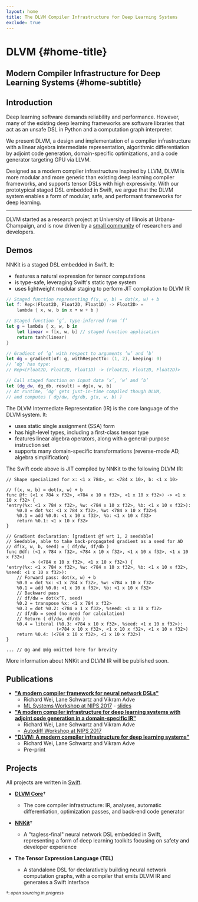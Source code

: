 ```yaml
---
layout: home
title: The DLVM Compiler Infrastructure for Deep Learning Systems
exclude: true
---
```


# DLVM {#home-title}

## Modern Compiler Infrastructure for Deep Learning Systems {#home-subtitle}

## Introduction

Deep learning software demands reliability and performance.
However, many of the existing deep learning frameworks are software libraries
that act as an unsafe DSL in Python and a computation graph interpreter.

We present DLVM, a design and implementation of a compiler infrastructure
with a linear algebra intermediate representation, algorithmic differentiation
by adjoint code generation, domain-specific optimizations, and a code generator
targeting GPU via LLVM.

Designed as a modern compiler infrastructure inspired by LLVM, DLVM is more modular
and more generic than existing deep learning compiler frameworks, and supports
tensor DSLs with high expressivity. With our prototypical staged DSL embedded in Swift,
we argue that the DLVM system enables a form of modular, safe, and performant frameworks
for deep learning.

---

DLVM started as a research project at University of Illinois at
Urbana-Champaign, and is now driven by a [small community](http://dlvm.org/people)
of researchers and developers.

## Demos

NNKit is a staged DSL embedded in Swift. It:
 - features a natural expression for tensor computations
 - is type-safe, leveraging Swift's static type system
 - uses lightweight modular staging to perform JIT compilation to DLVM IR

```swift
// Staged function representing f(x, w, b) = dot(x, w) + b
let f: Rep<(Float2D, Float2D, Float1D) -> Float2D> =
    lambda { x, w, b in x • w + b }

// Staged function ’g’, type-inferred from ’f’
let g = lambda { x, w, b in
    let linear = f[x, w, b] // staged function application
    return tanh(linear)
}

// Gradient of ’g’ with respect to arguments ’w’ and ’b’
let dg = gradient(of: g, withRespectTo: (1, 2), keeping: 0)
// ’dg’ has type:
// Rep<(Float2D, Float2D, Float1D) -> (Float2D, Float2D, Float2D)>

// Call staged function on input data ’x’, ’w’ and ’b’
let (dg_dw, dg_db, result) = dg[x, w, b]
// At runtime, ’dg’ gets just-in-time compiled though DLVM,
// and computes ( dg/dw, dg/db, g(x, w, b) )
```

The DLVM Intermediate Representation (IR) is the core language of the DLVM system. It:
 - uses static single assignment (SSA) form
 - has high-level types, including a first-class tensor type
 - features linear algebra operators, along with a general-purpose instruction set
 - supports many domain-specific transformations (reverse-mode AD, algebra simplification)

The Swift code above is JIT compiled by NNKit to the following DLVM IR:

```dlvm
// Shape specialized for x: <1 x 784>, w: <784 x 10>, b: <1 x 10>

// f(x, w, b) = dot(x, w) + b
func @f: (<1 x 784 x f32>, <784 x 10 x f32>, <1 x 10 x f32>) -> <1 x 10 x f32> {
'entry(%x: <1 x 784 x f32>, %w: <784 x 10 x f32>, %b: <1 x 10 x f32>):
    %0.0 = dot %x: <1 x 784 x f32>, %w: <784 x 10 x f32>$
    %0.1 = add %0.0: <1 x 10 x f32>, %b: <1 x 10 x f32>
    return %0.1: <1 x 10 x f32>
}

// Gradient declaration: [gradient @f wrt 1, 2 seedable]
// Seedable, able to take back-propagated gradient as a seed for AD
// df(x, w, b, seed) = ( df/dw, df/db )
func @df: (<1 x 784 x f32>, <784 x 10 x f32>, <1 x 10 x f32>, <1 x 10 x f32>)
         -> (<784 x 10 x f32>, <1 x 10 x f32>) {
'entry(%x: <1 x 784 x f32>, %w: <784 x 10 x f32>, %b: <1 x 10 x f32>, %seed: <1 x 10 x f32>):
    // Forward pass: dot(x, w) + b
    %0.0 = dot %x: <1 x 784 x f32>, %w: <784 x 10 x f32>
    %0.1 = add %0.0: <1 x 10 x f32>, %b: <1 x 10 x f32>
    // Backward pass
    // df/dw = dot(x^T, seed)
    %0.2 = transpose %x: <1 x 784 x f32>
    %0.3 = dot %0.2: <784 x 1 x f32>, %seed: <1 x 10 x f32>
    // df/db = seed (no need for calculation)
    // Return ( df/dw, df/db )
    %0.4 = literal (%0.3: <784 x 10 x f32>, %seed: <1 x 10 x f32>):
                   (<784 x 10 x f32>, <1 x 10 x f32>, <1 x 10 x f32>)
    return %0.4: (<784 x 10 x f32>, <1 x 10 x f32>)
}

... // @g and @dg omitted here for brevity
```

<!-- Dimension-erased version, in-progress -->
<!--
```dlvm
// f(x, w, b) = dot(x, w) + b
func @f: (<_ x _ x f32>, <_ x _ x f32>, <1 x _ x f32>) -> <_ x _ x f32> {
'entry(%x: <_ x _ x f32>, %w: <_ x _ x f32>, %b: <1 x _ x f32>):
    %0.0 = dot %x: <_ x _ x f32>, %w: <_ x _ x f32>
    %0.1 = add %0.0: <_ x _ x f32>, %b: <1 x _ x f32>
    return %0.1: <_ x _ x f32>
}

// Gradient declaration in DLVM IR: [gradient @f wrt 1, 2 seedable]
// Seedable, able to take back-propagated gradient as a seed for AD
// df(x, w, b, seed) = ( df/dw, df/db )
func @df: (<_ x _ x f32>, <_ x _ x f32>, <1 x _ x f32>, <_ x _ x f32>)
         -> (<_ x _ x f32>, <1 x _ x f32>) {
'entry(%x: <_ x _ x f32>, %w: <_ x _ x f32>, %b: <1 x _ x f32>, %seed: <1 x _ x f32>):
    // Forward pass: dot(x, w) + b
    %0.0 = dot %x: <_ x _ x f32>, %w: <_ x _ x f32>
    %0.1 = add %0.0: <_ x _ x f32>, %b: <1 x _ x f32>
    // Backward pass
    // df/dw = dot(x^T, seed)
    %0.2 = transpose %x: <_ x _ x f32>
    %0.3 = dot %0.2: <_ x _ x f32>, %seed: <_ x _ x f32>
    // FIXME: df/db = sum(seed, axis=0)
    %0.4 = reduce %seed: <_ x _ x f32> by add along 0
    // Return ( df/dw, df/db )
    %0.5 = literal (%0.3: <_ x _ x f32>, : <1 x _ x f32>)
                   (<_ x _ x f32>, <1 x _ x f32>)
    return %0.5: (<_ x _ x f32>, <1 x _ x f32>)
}

... // @g and @dg omitted here for brevity
```
-->

More information about NNKit and DLVM IR will be published soon.

## Publications

- [**"A modern compiler framework for neural network DSLs"**](http://learningsys.org/nips17/assets/papers/paper_23.pdf)
  - Richard Wei, Lane Schwartz and Vikram Adve
  - [ML Systems Workshop at NIPS 2017](http://learningsys.org/nips17/) - [slides](http://learningsys.org/nips17/assets/slides/dlvm-nips17.pdf)
- [**"A modern compiler infrastructure for deep learning systems with adjoint code generation in a domain-specific IR"**](https://openreview.net/forum?id=SJo1PLzCW)
  - Richard Wei, Lane Schwartz and Vikram Adve
  - [Autodiff Workshop at NIPS 2017](https://autodiff-workshop.github.io/)
- [**"DLVM: A modern compiler infrastructure for deep learning systems"**](https://arxiv.org/abs/1711.03016)
  - Richard Wei, Lane Schwartz and Vikram Adve
  - Pre-print

## Projects

All projects are written in [Swift](https://swift.org/about).

- [**DLVM Core**](https://github.com/dlvm-team/DLVM)†
  - The core compiler infrastructure: IR, analyses, automatic differentiation,
    optimization passes, and back-end code generator

- [**NNKit**](https://github.com/dlvm-team/NNKit)†
  - A "tagless-final" neural network DSL embedded in Swift, representing a form
    of deep learning toolkits focusing on safety and developer experience

- **The Tensor Expression Language (TEL)**
  - A standalone DSL for declaratively building neural network computation
    graphs, with a compiler that emits DLVM IR and generates a Swift interface

<sup>†: *open sourcing in progress*</sup>
